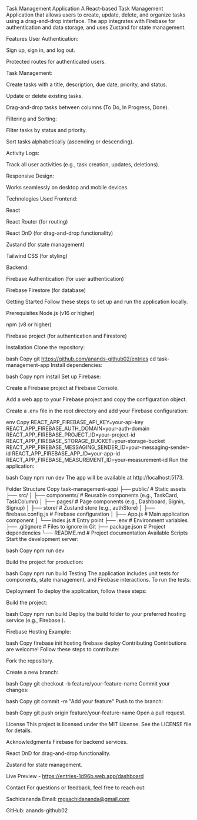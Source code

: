 Task Management Application
A React-based Task Management Application that allows users to create, update, delete, and organize tasks using a drag-and-drop interface. The app integrates with Firebase for authentication and data storage, and uses Zustand for state management.

Features
User Authentication:

Sign up, sign in, and log out.

Protected routes for authenticated users.

Task Management:

Create tasks with a title, description, due date, priority, and status.

Update or delete existing tasks.

Drag-and-drop tasks between columns (To Do, In Progress, Done).

Filtering and Sorting:

Filter tasks by status and priority.

Sort tasks alphabetically (ascending or descending).

Activity Logs:

Track all user activities (e.g., task creation, updates, deletions).

Responsive Design:

Works seamlessly on desktop and mobile devices.

Technologies Used
Frontend:

React

React Router (for routing)

React DnD (for drag-and-drop functionality)

Zustand (for state management)

Tailwind CSS (for styling)

Backend:

Firebase Authentication (for user authentication)

Firebase Firestore (for database)



Getting Started
Follow these steps to set up and run the application locally.

Prerequisites
Node.js (v16 or higher)

npm (v8 or higher)

Firebase project (for authentication and Firestore)

Installation
Clone the repository:

bash
Copy
git https://github.com/anands-github02/entries
cd task-management-app
Install dependencies:

bash
Copy
npm install
Set up Firebase:

Create a Firebase project at Firebase Console.

Add a web app to your Firebase project and copy the configuration object.

Create a .env file in the root directory and add your Firebase configuration:

env
Copy
REACT_APP_FIREBASE_API_KEY=your-api-key
REACT_APP_FIREBASE_AUTH_DOMAIN=your-auth-domain
REACT_APP_FIREBASE_PROJECT_ID=your-project-id
REACT_APP_FIREBASE_STORAGE_BUCKET=your-storage-bucket
REACT_APP_FIREBASE_MESSAGING_SENDER_ID=your-messaging-sender-id
REACT_APP_FIREBASE_APP_ID=your-app-id
REACT_APP_FIREBASE_MEASUREMENT_ID=your-measurement-id
Run the application:

bash
Copy
npm run dev
The app will be available at http://localhost:5173.

Folder Structure
Copy
task-management-app/
├── public/                  # Static assets
├── src/
│   ├── components/          # Reusable components (e.g., TaskCard, TaskColumn)
│   ├── pages/               # Page components (e.g., Dashboard, Signin, Signup)
│   ├── store/               # Zustand store (e.g., authStore)
│   ├── firebase.config.js   # Firebase configuration
│   ├── App.js               # Main application component
│   └── index.js             # Entry point
├── .env                     # Environment variables
├── .gitignore               # Files to ignore in Git
├── package.json             # Project dependencies
└── README.md                # Project documentation
Available Scripts
Start the development server:

bash
Copy
npm run dev


Build the project for production:

bash
Copy
npm run build
Testing
The application includes unit tests for components, state management, and Firebase interactions. To run the tests:


Deployment
To deploy the application, follow these steps:

Build the project:

bash
Copy
npm run build
Deploy the build folder to your preferred hosting service (e.g., Firebase ).

Firebase Hosting Example:

bash
Copy
firebase init hosting
firebase deploy
Contributing
Contributions are welcome! Follow these steps to contribute:

Fork the repository.

Create a new branch:

bash
Copy
git checkout -b feature/your-feature-name
Commit your changes:

bash
Copy
git commit -m "Add your feature"
Push to the branch:

bash
Copy
git push origin feature/your-feature-name
Open a pull request.

License
This project is licensed under the MIT License. See the LICENSE file for details.

Acknowledgments
Firebase for backend services.

React DnD for drag-and-drop functionality.

Zustand for state management.

Live Preview - https://entries-1d96b.web.app/dashboard

Contact
For questions or feedback, feel free to reach out:

Sachidananda
Email: mgsachidananda@gmail.com

GitHub: anands-github02
